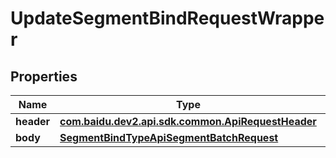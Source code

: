 

# UpdateSegmentBindRequestWrapper


## Properties

Name | Type | Description | Notes
------------ | ------------- | ------------- | -------------
**header** | [**com.baidu.dev2.api.sdk.common.ApiRequestHeader**](com.baidu.dev2.api.sdk.common.ApiRequestHeader.md) |  |  [optional]
**body** | [**SegmentBindTypeApiSegmentBatchRequest**](SegmentBindTypeApiSegmentBatchRequest.md) |  |  [optional]



